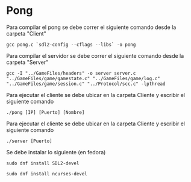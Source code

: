 # Pong

Para compilar el pong se debe correr el siguiente comando desde la carpeta "Client"

```
gcc pong.c `sdl2-config --cflags --libs` -o pong
```

Para compilar el servidor se debe correr el siguiente comando desde la carpeta "Server"

```
gcc -I "../GameFiles/headers" -o server server.c  "../GameFiles/game/gamestate.c" "../GameFiles/game/log.c" "../GameFiles/game/session.c" "../Protocol/scc.c" -lpthread
```

Para ejecutar el cliente se debe ubicar en la carpeta Cliente y escribir el siguiente comando

```
./pong [IP] [Puerto] [Nombre]
```

Para ejecutar el cliente se debe ubicar en la carpeta Cliente y escribir el siguiente comando
```
./server [Puerto]
```

Se debe instalar lo siguiente (en fedora)

```
sudo dnf install SDL2-devel

sudo dnf install ncurses-devel
```
